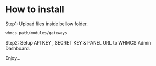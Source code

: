 # How to install

Step1: Upload files inside bellow folder.

``` bash
whmcs path/modules/gateways
```

Step2: Setup API KEY , SECRET KEY & PANEL URL to WHMCS Admin Dashboard.

Enjoy...
